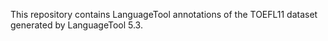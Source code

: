 This repository contains LanguageTool annotations of the TOEFL11 dataset generated by LanguageTool 5.3.
